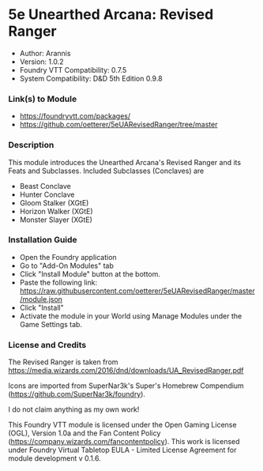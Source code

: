 # 5e Unearthed Arcana: Revised Ranger

* Author: Arannis
* Version: 1.0.2
* Foundry VTT Compatibility: 0.7.5
* System Compatibility: D&D 5th Edition 0.9.8

### Link(s) to Module
* https://foundryvtt.com/packages/
* https://github.com/oetterer/5eUARevisedRanger/tree/master

### Description
This module introduces the Unearthed Arcana's Revised Ranger and its
Feats and Subclasses. Included Subclasses (Conclaves) are

* Beast Conclave
* Hunter Conclave
* Gloom Stalker (XGtE)
* Horizon Walker (XGtE)
* Monster Slayer (XGtE)

### Installation Guide
* Open the Foundry application
* Go to "Add-On Modules" tab
* Click "Install Module" button at the bottom.
* Paste the following link: https://raw.githubusercontent.com/oetterer/5eUARevisedRanger/master/module.json
* Click "Install"
* Activate the module in your World using Manage Modules under the Game Settings tab.

### License and Credits
The Revised Ranger is taken from https://media.wizards.com/2016/dnd/downloads/UA_RevisedRanger.pdf

Icons are imported from SuperNar3k's Super's Homebrew Compendium
(https://github.com/SuperNar3k/foundry).

I do not claim anything as my own work!

This Foundry VTT module is licensed under the Open Gaming License (OGL), Version 1.0a and the Fan Content Policy
(https://company.wizards.com/fancontentpolicy).
This work is licensed under Foundry Virtual Tabletop EULA - Limited License Agreement for module development v 0.1.6.
